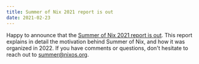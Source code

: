 ```yaml
---
title: Summer of Nix 2021 report is out
date: 2021-02-23
---
```


Happy to announce that the [Summer of Nix 2021 report is
out](https://ngi-nix.github.io/summer-of-nix/SoN-2021-report.pdf). This report explains in detail the motivation
behind Summer of Nix, and how it was organized in 2022. If you have comments or
questions, don't hesitate to reach out to summer@nixos.org.
